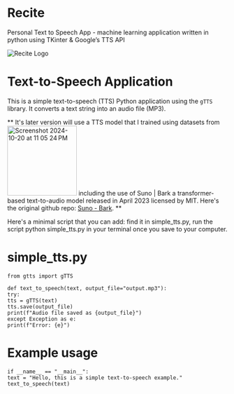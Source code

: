 # Recite

Personal Text to Speech App - machine learning application written in python using TKinter & Google’s TTS API

  ![Recite Logo](https://github.com/user-attachments/assets/2cc1351e-c300-4158-88ab-b0f515d37e4f)


# Text-to-Speech Application

This is a simple text-to-speech (TTS) Python application using the `gTTS` library. It converts a text string into an audio file (MP3). 

** It's later version will use a TTS model that I trained using datasets from <img width="159" alt="Screenshot 2024-10-20 at 11 05 24 PM" src="https://github.com/user-attachments/assets/f88c6b0b-9eb6-45d8-aeff-044f4e68096f"> including the use of Suno | Bark a transformer-based text-to-audio model released in April 2023 licensed by MIT. Here's the original github repo: [Suno - Bark](https://github.com/suno-ai/bark). **



Here's a minimal script that you can add: find it in simple_tts.py, run the script python simple_tts.py in your terminal once you save to your computer.

# simple_tts.py
`from gtts import gTTS`        
                     
`def text_to_speech(text, output_file="output.mp3"):`       
    `try:`       
        `tts = gTTS(text)`      
        `tts.save(output_file)`      
        `print(f"Audio file saved as {output_file}")`       
  `except Exception as e:`       
      `print(f"Error: {e}")`       

# Example usage         
`if __name__ == "__main__":`         
    `text = "Hello, this is a simple text-to-speech example."`        
    `text_to_speech(text)`       


